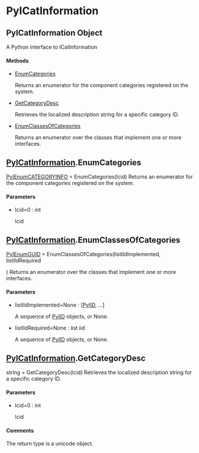 # PyICatInformation


## PyICatInformation Object

A Python interface to ICatInformation

#### Methods

  - [EnumCategories](PyICatInformation.md#pyicatinformationenumcategories)

    Returns an enumerator for the component categories registered on the system\.&nbsp;

  - [GetCategoryDesc](PyICatInformation.md#pyicatinformationgetcategorydesc)

    Retrieves the localized description string for a specific category ID\.&nbsp;

  - [EnumClassesOfCategories](PyICatInformation.md#pyicatinformationenumclassesofcategories)

    Returns an enumerator over the classes that implement one or more interfaces\.&nbsp;




## [PyICatInformation](PyICatInformation.md#pyicatinformation)\.EnumCategories

[PyIEnumCATEGORYINFO](PyIEnumCATEGORYINFO.md) = EnumCategories\(lcid\)
Returns an enumerator for the component categories registered on the system\.

#### Parameters

  - lcid=0 : int

    lcid


## [PyICatInformation](PyICatInformation.md#pyicatinformation)\.EnumClassesOfCategories

[PyIEnumGUID](PyIEnumGUID.md) = EnumClassesOfCategories\(listIIdImplemented, listIIdRequired

\)
Returns an enumerator over the classes that implement one or more interfaces\.

#### Parameters

  - listIIdImplemented=None : \[[PyIID](PyIID.md), \.\.\.\]

    A sequence of [PyIID](PyIID.md) objects, or None\.

  - listIIdRequired=None : list iid

    A sequence of [PyIID](PyIID.md) objects, or None\.


## [PyICatInformation](PyICatInformation.md#pyicatinformation)\.GetCategoryDesc

string = GetCategoryDesc\(lcid\)
Retrieves the localized description string for a specific category ID\.

#### Parameters

  - lcid=0 : int

    lcid

#### Comments

The return type is a unicode object\.
